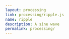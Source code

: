 ```yaml
---
layout: processing
link: processing/ripple.js
name: ripple
description: A sine wave
permalink: processing/
---
```

